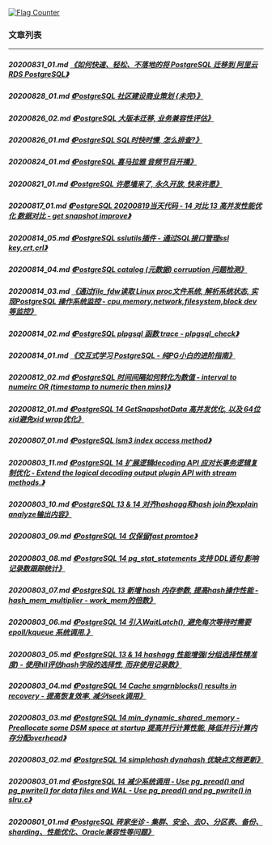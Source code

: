 <a rel="nofollow" href="http://info.flagcounter.com/h9V1"  ><img src="http://s03.flagcounter.com/count/h9V1/bg_FFFFFF/txt_000000/border_CCCCCC/columns_2/maxflags_12/viewers_0/labels_0/pageviews_0/flags_0/"  alt="Flag Counter"  border="0"  ></a>  
  
### 文章列表  
----  
##### 20200831_01.md   [《如何快速、轻松、不落地的将 PostgreSQL 迁移到 阿里云 RDS PostgreSQL》](20200831_01.md)  
##### 20200828_01.md   [《PostgreSQL 社区建设商业策划 {未完}》](20200828_01.md)  
##### 20200826_02.md   [《PostgreSQL 大版本迁移, 业务兼容性评估》](20200826_02.md)  
##### 20200826_01.md   [《PostgreSQL SQL时快时慢, 怎么排查?》](20200826_01.md)  
##### 20200824_01.md   [《PostgreSQL 喜马拉雅 音频节目开播》](20200824_01.md)  
##### 20200821_01.md   [《PostgreSQL 许愿墙来了, 永久开放, 快来许愿》](20200821_01.md)  
##### 20200817_01.md   [《PostgreSQL 20200819当天代码 - 14 对比 13 高并发性能优化 数据对比 - get snapshot improve》](20200817_01.md)  
##### 20200814_05.md   [《PostgreSQL sslutils插件 - 通过SQL接口管理ssl key,crt,crl》](20200814_05.md)  
##### 20200814_04.md   [《PostgreSQL catalog (元数据) corruption 问题检测》](20200814_04.md)  
##### 20200814_03.md   [《通过file_fdw读取 Linux proc文件系统, 解析系统状态, 实现PostgreSQL 操作系统监控 - cpu,memory,network,filesystem,block dev等监控》](20200814_03.md)  
##### 20200814_02.md   [《PostgreSQL plpgsql 函数 trace - plpgsql_check》](20200814_02.md)  
##### 20200814_01.md   [《交互式学习 PostgreSQL - 纯PG小白的进阶指南》](20200814_01.md)  
##### 20200812_02.md   [《PostgreSQL 时间间隔如何转化为数值 - interval to numeirc OR (timestamp to numeric then mins)》](20200812_02.md)  
##### 20200812_01.md   [《PostgreSQL 14 GetSnapshotData 高并发优化, 以及 64位xid避免xid wrap优化》](20200812_01.md)  
##### 20200807_01.md   [《PostgreSQL lsm3 index access method》](20200807_01.md)  
##### 20200803_11.md   [《PostgreSQL 14 扩展逻辑decoding API 应对长事务逻辑复制优化 - Extend the logical decoding output plugin API with stream methods.》](20200803_11.md)  
##### 20200803_10.md   [《PostgreSQL 13 & 14 对齐hashagg和hash join的explain analyze输出内容》](20200803_10.md)  
##### 20200803_09.md   [《PostgreSQL 14 仅保留fast promtoe》](20200803_09.md)  
##### 20200803_08.md   [《PostgreSQL 14 pg_stat_statements 支持 DDL语句 影响记录数跟踪统计》](20200803_08.md)  
##### 20200803_07.md   [《PostgreSQL 13 新增 hash 内存参数, 提高hash操作性能 - hash_mem_multiplier - work_mem的倍数》](20200803_07.md)  
##### 20200803_06.md   [《PostgreSQL 14 引入WaitLatch(), 避免每次等待时需要 epoll/kqueue 系统调用.》](20200803_06.md)  
##### 20200803_05.md   [《PostgreSQL 13 & 14 hashagg 性能增强(分组选择性精准度) - 使用hll评估hash字段的选择性, 而非使用记录数》](20200803_05.md)  
##### 20200803_04.md   [《PostgreSQL 14 Cache smgrnblocks() results in recovery - 提高恢复效率, 减少lseek调用》](20200803_04.md)  
##### 20200803_03.md   [《PostgreSQL 14 min_dynamic_shared_memory - Preallocate some DSM space at startup 提高并行计算性能, 降低并行计算内存分配overhead》](20200803_03.md)  
##### 20200803_02.md   [《PostgreSQL 14 simplehash dynahash 优缺点文档更新》](20200803_02.md)  
##### 20200803_01.md   [《PostgreSQL 14 减少系统调用 - Use pg_pread() and pg_pwrite() for data files and WAL - Use pg_pread() and pg_pwrite() in slru.c》](20200803_01.md)  
##### 20200801_01.md   [《PostgreSQL 砖家坐诊 - 集群、安全、去O、分区表、备份、sharding、性能优化、Oracle兼容性等问题》](20200801_01.md)  
